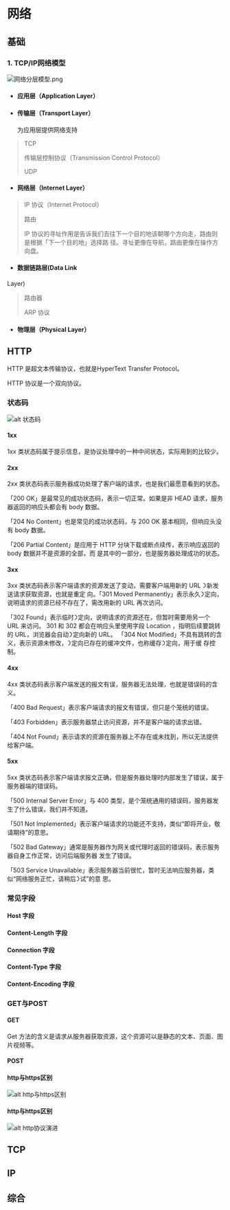 # 网络

## 基础
### 1. TCP/IP网络模型
![网络分层模型.png](../pic/net/网络分层模型.png "网络分层模型.png")
- #### 应用层（Application Layer）
  
- #### 传输层（Transport Layer）
  为应⽤层提供⽹络⽀持
  
> TCP
> 
> 传输层控制协议（Transmission Control Protocol）
>
> UDP
> 

- #### 网络层（Internet Layer）
  
>  IP 协议（Internet Protocol）
> 
> 路由
> 
> IP 协议的寻址作⽤是告诉我们去往下⼀个⽬的地该朝哪个⽅向⾛，路由则是根据「下⼀个⽬的地」选择路
径。寻址更像在导航，路由更像在操作⽅向盘。


- #### 数据链路层(Data Link
Layer)

> 路由器
> 
> ARP 协议


- #### 物理层（Physical Layer）

## HTTP

HTTP 是超⽂本传输协议，也就是HyperText Transfer Protocol。

HTTP 协议是⼀个双向协议。

### 状态码
![alt 状态码](../pic/net/http状态码.png) 
#### 1xx
1xx 类状态码属于提示信息，是协议处理中的⼀种中间状态，实际⽤到的⽐较少。

#### 2xx
2xx 类状态码表示服务器成功处理了客户端的请求，也是我们最愿意看到的状态。

「200 OK」是最常⻅的成功状态码，表示⼀切正常。如果是⾮ HEAD 请求，服务器返回的响应头都会有 body
数据。

「204 No Content」也是常⻅的成功状态码，与 200 OK 基本相同，但响应头没有 body 数据。

「206 Partial Content」是应⽤于 HTTP 分块下载或断点续传，表示响应返回的 body 数据并不是资源的全部，⽽
是其中的⼀部分，也是服务器处理成功的状态。

#### 3xx
3xx 类状态码表示客户端请求的资源发送了变动，需要客户端⽤新的 URL ᯿新发送请求获取资源，也就是重定
向。「301 Moved Permanently」表示永久᯿定向，说明请求的资源已经不存在了，需改⽤新的 URL 再次访问。

「302 Found」表示临时᯿定向，说明请求的资源还在，但暂时需要⽤另⼀个 URL 来访问。
301 和 302 都会在响应头⾥使⽤字段 Location ，指明后续要跳转的 URL，浏览器会⾃动᯿定向新的 URL。 「304 Not Modified」不具有跳转的含义，表示资源未修改，᯿定向已存在的缓冲⽂件，也称缓存᯿定向，⽤于缓
存控制。

#### 4xx

4xx 类状态码表示客户端发送的报⽂有误，服务器⽆法处理，也就是错误码的含义。

「400 Bad Request」表示客户端请求的报⽂有错误，但只是个笼统的错误。

「403 Forbidden」表示服务器禁⽌访问资源，并不是客户端的请求出错。

「404 Not Found」表示请求的资源在服务器上不存在或未找到，所以⽆法提供给客户端。

#### 5xx

5xx 类状态码表示客户端请求报⽂正确，但是服务器处理时内部发⽣了错误，属于服务器端的错误码。

「500 Internal Server Error」与 400 类型，是个笼统通⽤的错误码，服务器发⽣了什么错误，我们并不知道。

「501 Not Implemented」表示客户端请求的功能还不⽀持，类似“即将开业，敬请期待”的意思。

「502 Bad Gateway」通常是服务器作为⽹关或代理时返回的错误码，表示服务器⾃身⼯作正常，访问后端服务器
发⽣了错误。

「503 Service Unavailable」表示服务器当前很忙，暂时⽆法响应服务器，类似“⽹络服务正忙，请稍后᯿试”的意
思。

### 常见字段
#### Host 字段
#### Content-Length 字段
#### Connection 字段
#### Content-Type 字段
#### Content-Encoding 字段

### GET与POST
#### GET
Get ⽅法的含义是请求从服务器获取资源，这个资源可以是静态的⽂本、⻚⾯、图⽚视频等。

#### POST

#### http与https区别
![alt http与https区别](../pic/net/http和https区别.png "http和https区别.png")
#### http与https区别
![alt http协议演进](../pic/net/http协议演进.png "http协议演进.png")
## TCP

## IP

## 综合
